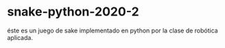 # snake-python-2020-2
éste es un juego de sake implementado en python por la clase de robótica aplicada. 
